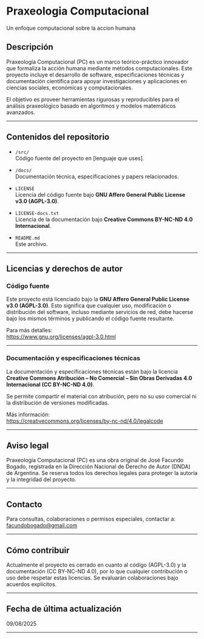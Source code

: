 # Praxeologia Computacional
Un enfoque computacional sobre la accion humana

## Descripción

Praxeología Computacional (PC) es un marco teórico-práctico innovador que formaliza la acción humana mediante métodos computacionales. Este proyecto incluye el desarrollo de software, especificaciones técnicas y documentación científica para apoyar investigaciones y aplicaciones en ciencias sociales, económicas y computacionales.

El objetivo es proveer herramientas rigurosas y reproducibles para el análisis praxeológico basado en algoritmos y modelos matemáticos avanzados.

---

## Contenidos del repositorio

- `/src/`  
  Código fuente del proyecto en [lenguaje que uses].

- `/docs/`  
  Documentación técnica, especificaciones y papers relacionados.

- `LICENSE`  
  Licencia del código fuente bajo **GNU Affero General Public License v3.0 (AGPL-3.0)**.

- `LICENSE-docs.txt`  
  Licencia de la documentación bajo **Creative Commons BY-NC-ND 4.0 Internacional**.

- `README.md`  
  Este archivo.

---

## Licencias y derechos de autor

### Código fuente

Este proyecto está licenciado bajo la **GNU Affero General Public License v3.0 (AGPL-3.0)**. Esto significa que cualquier uso, modificación o distribución del software, incluso mediante servicios de red, debe hacerse bajo los mismos términos y publicando el código fuente resultante.

Para más detalles:  
https://www.gnu.org/licenses/agpl-3.0.html

---

### Documentación y especificaciones técnicas

La documentación y especificaciones técnicas están bajo la licencia **Creative Commons Atribución – No Comercial – Sin Obras Derivadas 4.0 Internacional (CC BY-NC-ND 4.0)**.  

Se permite compartir el material con atribución, pero no su uso comercial ni la distribución de versiones modificadas.

Más información:  
https://creativecommons.org/licenses/by-nc-nd/4.0/legalcode

---

## Aviso legal

Praxeología Computacional (PC) es una obra original de José Facundo Bogado, registrada en la Dirección Nacional de Derecho de Autor (DNDA) de Argentina. Se reserva todos los derechos legales para proteger la autoría y la integridad del proyecto.

---

## Contacto

Para consultas, colaboraciones o permisos especiales, contactar a:  
facundobogado@gmail.com

---

## Cómo contribuir

Actualmente el proyecto es cerrado en cuanto al código (AGPL-3.0) y la documentación (CC BY-NC-ND 4.0), por lo que cualquier contribución o uso debe respetar estas licencias. Se evaluarán colaboraciones bajo acuerdos explícitos.

---

## Fecha de última actualización

09/08/2025

---

